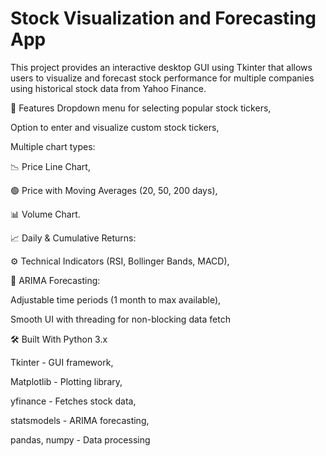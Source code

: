 # Stock Visualization and Forecasting App
This project provides an interactive desktop GUI using Tkinter that allows users to visualize and forecast stock performance for multiple companies using historical stock data from Yahoo Finance.

🚀 Features
Dropdown menu for selecting popular stock tickers,

Option to enter and visualize custom stock tickers,


Multiple chart types:

📉 Price Line Chart,

🟢 Price with Moving Averages (20, 50, 200 days),

📊 Volume Chart.


📈 Daily & Cumulative Returns:

⚙️ Technical Indicators (RSI, Bollinger Bands, MACD),


🔮 ARIMA Forecasting:

Adjustable time periods (1 month to max available), 

Smooth UI with threading for non-blocking data fetch



🛠️ Built With
Python 3.x

Tkinter - GUI framework,

Matplotlib - Plotting library,

yfinance - Fetches stock data,

statsmodels - ARIMA forecasting,

pandas, numpy - Data processing
